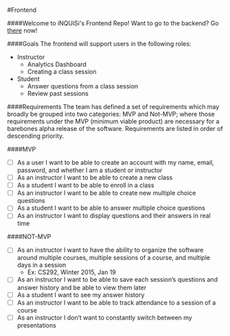 #Frontend

####Welcome to iNQUiSi's Frontend Repo! 
Want to go to the backend? Go [there](https://github.com/inquisi/backend) now!

####Goals
The frontend will support users in the following roles:
- Instructor
	- Analytics Dashboard
	- Creating a class session
- Student
	- Answer questions from a class session
	- Review past sessions

####Requirements
The team has defined a set of requirements which may broadly be grouped into two
categories: MVP and Not-MVP; where those requirements under the MVP (minimum viable
product) are necessary for a barebones alpha release of the software. Requirements are
listed in order of descending priority.

####MVP
- [ ] As a user I want to be able to create an account with my name, email, password, and
whether I am a student or instructor
- [ ] As an instructor I want to be able to create a new class
- [ ] As a student I want to be able to enroll in a class
- [ ] As an instructor I want to be able to create new multiple choice questions
- [ ] As a student I want to be able to answer multiple choice questions
- [ ] As an instructor I want to display questions and their answers in real time

####NOT-MVP
- [ ] As an instructor I want to have the ability to organize the software around multiple
courses, multiple sessions of a course, and multiple days in a session
	- Ex: CS292, Winter 2015, Jan 19
- [ ] As an instructor I want to be able to save each session’s questions and answer history
and be able to view them later
- [ ] As a student I want to see my answer history
- [ ] As an instructor I want to be able to track attendance to a session of a course
- [ ] As an instructor I don’t want to constantly switch between my presentations
